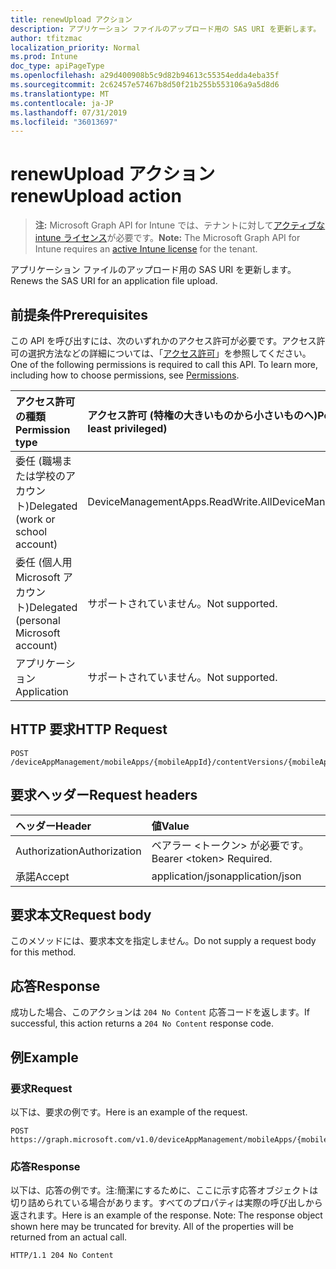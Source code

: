 ```yaml
---
title: renewUpload アクション
description: アプリケーション ファイルのアップロード用の SAS URI を更新します。
author: tfitzmac
localization_priority: Normal
ms.prod: Intune
doc_type: apiPageType
ms.openlocfilehash: a29d400908b5c9d82b94613c55354edda4eba35f
ms.sourcegitcommit: 2c62457e57467b8d50f21b255b553106a9a5d8d6
ms.translationtype: MT
ms.contentlocale: ja-JP
ms.lasthandoff: 07/31/2019
ms.locfileid: "36013697"
---
```

# <a name="renewupload-action"></a><span data-ttu-id="37c8c-103">renewUpload アクション</span><span class="sxs-lookup"><span data-stu-id="37c8c-103">renewUpload action</span></span>

> <span data-ttu-id="37c8c-104">**注:** Microsoft Graph API for Intune では、テナントに対して[アクティブな intune ライセンス](https://go.microsoft.com/fwlink/?linkid=839381)が必要です。</span><span class="sxs-lookup"><span data-stu-id="37c8c-104">**Note:** The Microsoft Graph API for Intune requires an [active Intune license](https://go.microsoft.com/fwlink/?linkid=839381) for the tenant.</span></span>

<span data-ttu-id="37c8c-105">アプリケーション ファイルのアップロード用の SAS URI を更新します。</span><span class="sxs-lookup"><span data-stu-id="37c8c-105">Renews the SAS URI for an application file upload.</span></span>

## <a name="prerequisites"></a><span data-ttu-id="37c8c-106">前提条件</span><span class="sxs-lookup"><span data-stu-id="37c8c-106">Prerequisites</span></span>
<span data-ttu-id="37c8c-p101">この API を呼び出すには、次のいずれかのアクセス許可が必要です。アクセス許可の選択方法などの詳細については、「[アクセス許可](/graph/permissions-reference)」を参照してください。</span><span class="sxs-lookup"><span data-stu-id="37c8c-p101">One of the following permissions is required to call this API. To learn more, including how to choose permissions, see [Permissions](/graph/permissions-reference).</span></span>

|<span data-ttu-id="37c8c-109">アクセス許可の種類</span><span class="sxs-lookup"><span data-stu-id="37c8c-109">Permission type</span></span>|<span data-ttu-id="37c8c-110">アクセス許可 (特権の大きいものから小さいものへ)</span><span class="sxs-lookup"><span data-stu-id="37c8c-110">Permissions (from most to least privileged)</span></span>|
|:---|:---|
|<span data-ttu-id="37c8c-111">委任 (職場または学校のアカウント)</span><span class="sxs-lookup"><span data-stu-id="37c8c-111">Delegated (work or school account)</span></span>|<span data-ttu-id="37c8c-112">DeviceManagementApps.ReadWrite.All</span><span class="sxs-lookup"><span data-stu-id="37c8c-112">DeviceManagementApps.ReadWrite.All</span></span>|
|<span data-ttu-id="37c8c-113">委任 (個人用 Microsoft アカウント)</span><span class="sxs-lookup"><span data-stu-id="37c8c-113">Delegated (personal Microsoft account)</span></span>|<span data-ttu-id="37c8c-114">サポートされていません。</span><span class="sxs-lookup"><span data-stu-id="37c8c-114">Not supported.</span></span>|
|<span data-ttu-id="37c8c-115">アプリケーション</span><span class="sxs-lookup"><span data-stu-id="37c8c-115">Application</span></span>|<span data-ttu-id="37c8c-116">サポートされていません。</span><span class="sxs-lookup"><span data-stu-id="37c8c-116">Not supported.</span></span>|

## <a name="http-request"></a><span data-ttu-id="37c8c-117">HTTP 要求</span><span class="sxs-lookup"><span data-stu-id="37c8c-117">HTTP Request</span></span>
<!-- {
  "blockType": "ignored"
}
-->
``` http
POST /deviceAppManagement/mobileApps/{mobileAppId}/contentVersions/{mobileAppContentId}/files/{mobileAppContentFileId}/renewUpload
```

## <a name="request-headers"></a><span data-ttu-id="37c8c-118">要求ヘッダー</span><span class="sxs-lookup"><span data-stu-id="37c8c-118">Request headers</span></span>
|<span data-ttu-id="37c8c-119">ヘッダー</span><span class="sxs-lookup"><span data-stu-id="37c8c-119">Header</span></span>|<span data-ttu-id="37c8c-120">値</span><span class="sxs-lookup"><span data-stu-id="37c8c-120">Value</span></span>|
|:---|:---|
|<span data-ttu-id="37c8c-121">Authorization</span><span class="sxs-lookup"><span data-stu-id="37c8c-121">Authorization</span></span>|<span data-ttu-id="37c8c-122">ベアラー &lt;トークン&gt; が必要です。</span><span class="sxs-lookup"><span data-stu-id="37c8c-122">Bearer &lt;token&gt; Required.</span></span>|
|<span data-ttu-id="37c8c-123">承諾</span><span class="sxs-lookup"><span data-stu-id="37c8c-123">Accept</span></span>|<span data-ttu-id="37c8c-124">application/json</span><span class="sxs-lookup"><span data-stu-id="37c8c-124">application/json</span></span>|

## <a name="request-body"></a><span data-ttu-id="37c8c-125">要求本文</span><span class="sxs-lookup"><span data-stu-id="37c8c-125">Request body</span></span>
<span data-ttu-id="37c8c-126">このメソッドには、要求本文を指定しません。</span><span class="sxs-lookup"><span data-stu-id="37c8c-126">Do not supply a request body for this method.</span></span>

## <a name="response"></a><span data-ttu-id="37c8c-127">応答</span><span class="sxs-lookup"><span data-stu-id="37c8c-127">Response</span></span>
<span data-ttu-id="37c8c-128">成功した場合、このアクションは `204 No Content` 応答コードを返します。</span><span class="sxs-lookup"><span data-stu-id="37c8c-128">If successful, this action returns a `204 No Content` response code.</span></span>

## <a name="example"></a><span data-ttu-id="37c8c-129">例</span><span class="sxs-lookup"><span data-stu-id="37c8c-129">Example</span></span>

### <a name="request"></a><span data-ttu-id="37c8c-130">要求</span><span class="sxs-lookup"><span data-stu-id="37c8c-130">Request</span></span>
<span data-ttu-id="37c8c-131">以下は、要求の例です。</span><span class="sxs-lookup"><span data-stu-id="37c8c-131">Here is an example of the request.</span></span>
``` http
POST https://graph.microsoft.com/v1.0/deviceAppManagement/mobileApps/{mobileAppId}/contentVersions/{mobileAppContentId}/files/{mobileAppContentFileId}/renewUpload
```

### <a name="response"></a><span data-ttu-id="37c8c-132">応答</span><span class="sxs-lookup"><span data-stu-id="37c8c-132">Response</span></span>
<span data-ttu-id="37c8c-p102">以下は、応答の例です。注:簡潔にするために、ここに示す応答オブジェクトは切り詰められている場合があります。すべてのプロパティは実際の呼び出しから返されます。</span><span class="sxs-lookup"><span data-stu-id="37c8c-p102">Here is an example of the response. Note: The response object shown here may be truncated for brevity. All of the properties will be returned from an actual call.</span></span>
``` http
HTTP/1.1 204 No Content
```



